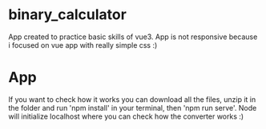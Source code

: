 # binary_calculator
App created to practice basic skills of vue3. App is not responsive because i focused on vue app with really simple css :)

# App
If you want to check how it works you can download all the files, unzip it in the folder and run 'npm install' in your terminal, then 'npm run serve'. Node will initialize localhost where you can check how the converter works :) 
